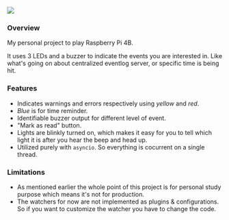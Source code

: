 ![](https://img.shields.io/badge/python-3.7%2B-blue)

### Overview
My personal project to play Raspberry Pi 4B.

It uses 3 LEDs and a buzzer to indicate the events you are interested in. Like what's going on about centralized eventlog server, or specific time is being hit.

### Features
- Indicates warnings and errors respectively using *yellow* and *red*.
- *Blue* is for time reminder.
- Identifiable buzzer output for different level of event.
- "Mark as read" button.
- Lights are blinkly turned on, which makes it easy for you to tell which light it is after you hear the beep and head up.
- Utilized purely with `asyncio`. So everything is cocurrent on a single thread.

### Limitations
- As mentioned earlier the whole point of this project is for personal study purpose which means it's not for production.
- The watchers for now are not implemented as plugins & configurations. So if you want to customize the watcher you have to change the code.